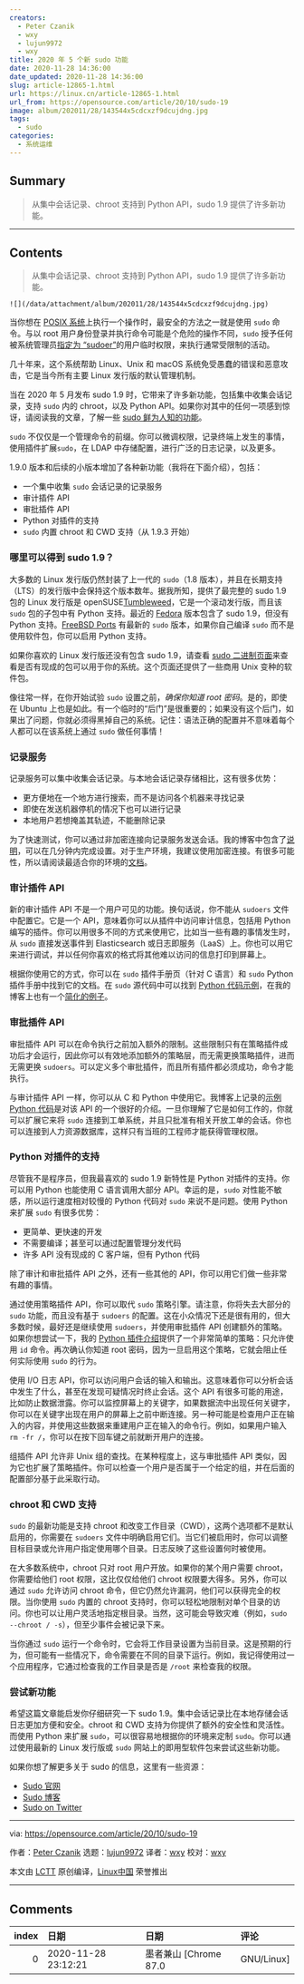```yaml
---
creators:
  - Peter Czanik
  - wxy
  - lujun9972
  - wxy
title: 2020 年 5 个新 sudo 功能
date: 2020-11-28 14:36:00
date_updated: 2020-11-28 14:36:00
slug: article-12865-1.html
url: https://linux.cn/article-12865-1.html
url_from: https://opensource.com/article/20/10/sudo-19
image: album/202011/28/143544x5cdcxzf9dcujdng.jpg
tags:
  - sudo
categories:
  - 系统运维
---
```


## Summary

> 从集中会话记录、chroot 支持到 Python API，sudo 1.9 提供了许多新功能。

***

<!-- more -->

## Contents

> 
> 从集中会话记录、chroot 支持到 Python API，sudo 1.9 提供了许多新功能。
> 
> 
> 

`![](/data/attachment/album/202011/28/143544x5cdcxzf9dcujdng.jpg)`

当你想在 [POSIX 系统](https://opensource.com/article/19/7/what-posix-richard-stallman-explains)上执行一个操作时，最安全的方法之一就是使用 `sudo` 命令。与以 root 用户身份登录并执行命令可能是个危险的操作不同，`sudo` 授予任何被系统管理员[指定为 “sudoer”](https://opensource.com/article/17/12/using-sudo-delegate)的用户临时权限，来执行通常受限制的活动。

几十年来，这个系统帮助 Linux、Unix 和 macOS 系统免受愚蠢的错误和恶意攻击，它是当今所有主要 Linux 发行版的默认管理机制。

当在 2020 年 5 月发布 sudo 1.9 时，它带来了许多新功能，包括集中收集会话记录，支持 `sudo` 内的 chroot，以及 Python API。如果你对其中的任何一项感到惊讶，请阅读我的文章，了解一些 [sudo 鲜为人知的功能](https://opensource.com/article/19/10/know-about-sudo)。

`sudo` 不仅仅是一个管理命令的前缀。你可以微调权限，记录终端上发生的事情，使用插件扩展`sudo`，在 LDAP 中存储配置，进行广泛的日志记录，以及更多。

1.9.0 版本和后续的小版本增加了各种新功能（我将在下面介绍），包括：

* 一个集中收集 `sudo` 会话记录的记录服务
* 审计插件 API
* 审批插件 API
* Python 对插件的支持
* `sudo` 内置 chroot 和 CWD 支持（从 1.9.3 开始）

### 哪里可以得到 sudo 1.9？

大多数的 Linux 发行版仍然封装了上一代的 `sudo`（1.8 版本），并且在长期支持（LTS）的发行版中会保持这个版本数年。据我所知，提供了最完整的 sudo 1.9 包的 Linux 发行版是 openSUSE[Tumbleweed](https://software.opensuse.org/distributions/tumbleweed)，它是一个滚动发行版，而且该 `sudo` 包的子包中有 Python 支持。最近的 [Fedora](https://getfedora.org/) 版本包含了 sudo 1.9，但没有 Python 支持。[FreeBSD Ports](https://www.freebsd.org/ports/) 有最新的 `sudo` 版本，如果你自己编译 `sudo` 而不是使用软件包，你可以启用 Python 支持。

如果你喜欢的 Linux 发行版还没有包含 sudo 1.9，请查看 [sudo 二进制页面](https://www.sudo.ws/download.html#binary)来查看是否有现成的包可以用于你的系统。这个页面还提供了一些商用 Unix 变种的软件包。

像往常一样，在你开始试验 `sudo` 设置之前，*确保你知道 root 密码*。是的，即使在 Ubuntu 上也是如此。有一个临时的“后门”是很重要的；如果没有这个后门，如果出了问题，你就必须得黑掉自己的系统。记住：语法正确的配置并不意味着每个人都可以在该系统上通过 `sudo` 做任何事情！

### 记录服务

记录服务可以集中收集会话记录。与本地会话记录存储相比，这有很多优势：

* 更方便地在一个地方进行搜索，而不是访问各个机器来寻找记录
* 即使在发送机器停机的情况下也可以进行记录
* 本地用户若想掩盖其轨迹，不能删除记录

为了快速测试，你可以通过非加密连接向记录服务发送会话。我的博客中包含了[说明](https://blog.sudo.ws/posts/2020/03/whats-new-in-sudo-1.9-recording-service/)，可以在几分钟内完成设置。对于生产环境，我建议使用加密连接。有很多可能性，所以请阅读最适合你的环境的[文档](https://www.sudo.ws/man/sudo_logsrvd.man.html#EXAMPLES)。

### 审计插件 API

新的审计插件 API 不是一个用户可见的功能。换句话说，你不能从 `sudoers` 文件中配置它。它是一个 API，意味着你可以从插件中访问审计信息，包括用 Python 编写的插件。你可以用很多不同的方式来使用它，比如当一些有趣的事情发生时，从 `sudo` 直接发送事件到 Elasticsearch 或日志即服务（LaaS）上。你也可以用它来进行调试，并以任何你喜欢的格式将其他难以访问的信息打印到屏幕上。

根据你使用它的方式，你可以在 `sudo` 插件手册页（针对 C 语言）和 `sudo` Python 插件手册中找到它的文档。在 `sudo` 源代码中可以找到 [Python 代码示例](https://github.com/sudo-project/sudo/blob/master/plugins/python/example_audit_plugin.py)，在我的博客上也有一个[简化的例子](https://blog.sudo.ws/posts/2020/06/sudo-1.9-using-the-new-audit-api-from-python/)。

### 审批插件 API

审批插件 API 可以在命令执行之前加入额外的限制。这些限制只有在策略插件成功后才会运行，因此你可以有效地添加额外的策略层，而无需更换策略插件，进而无需更换 `sudoers`。可以定义多个审批插件，而且所有插件都必须成功，命令才能执行。

与审计插件 API 一样，你可以从 C 和 Python 中使用它。我博客上记录的[示例 Python 代码](https://blog.sudo.ws/posts/2020/08/sudo-1.9-using-the-new-approval-api-from-python/)是对该 API 的一个很好的介绍。一旦你理解了它是如何工作的，你就可以扩展它来将 `sudo` 连接到工单系统，并且只批准有相关开放工单的会话。你也可以连接到人力资源数据库，这样只有当班的工程师才能获得管理权限。

### Python 对插件的支持

尽管我不是程序员，但我最喜欢的 sudo 1.9 新特性是 Python 对插件的支持。你可以用 Python 也能使用 C 语言调用大部分 API。幸运的是，`sudo` 对性能不敏感，所以运行速度相对较慢的 Python 代码对 `sudo` 来说不是问题。使用 Python 来扩展 `sudo` 有很多优势：

* 更简单、更快速的开发
* 不需要编译；甚至可以通过配置管理分发代码
* 许多 API 没有现成的 C 客户端，但有 Python 代码

除了审计和审批插件 API 之外，还有一些其他的 API，你可以用它们做一些非常有趣的事情。

通过使用策略插件 API，你可以取代 `sudo` 策略引擎。请注意，你将失去大部分的 `sudo` 功能，而且没有基于 `sudoers` 的配置。这在小众情况下还是很有用的，但大多数时候，最好还是继续使用 `sudoers`，并使用审批插件 API 创建额外的策略。如果你想尝试一下，我的 [Python 插件介绍](https://blog.sudo.ws/posts/2020/01/whats-new-in-sudo-1.9-python/)提供了一个非常简单的策略：只允许使用 `id` 命令。再次确认你知道 root 密码，因为一旦启用这个策略，它就会阻止任何实际使用 `sudo` 的行为。

使用 I/O 日志 API，你可以访问用户会话的输入和输出。这意味着你可以分析会话中发生了什么，甚至在发现可疑情况时终止会话。这个 API 有很多可能的用途，比如防止数据泄露。你可以监控屏幕上的关键字，如果数据流中出现任何关键字，你可以在关键字出现在用户的屏幕上之前中断连接。另一种可能是检查用户正在输入的内容，并使用这些数据来重建用户正在输入的命令行。例如，如果用户输入 `rm -fr /`，你可以在按下回车键之前就断开用户的连接。

组插件 API 允许非 Unix 组的查找。在某种程度上，这与审批插件 API 类似，因为它也扩展了策略插件。你可以检查一个用户是否属于一个给定的组，并在后面的配置部分基于此采取行动。

### chroot 和 CWD 支持

`sudo` 的最新功能是支持 chroot 和改变工作目录（CWD），这两个选项都不是默认启用的，你需要在 `sudoers` 文件中明确启用它们。当它们被启用时，你可以调整目标目录或允许用户指定使用哪个目录。日志反映了这些设置何时被使用。

在大多数系统中，chroot 只对 root 用户开放。如果你的某个用户需要 chroot，你需要给他们 root 权限，这比仅仅给他们 chroot 权限要大得多。另外，你可以通过 `sudo` 允许访问 chroot 命令，但它仍然允许漏洞，他们可以获得完全的权限。当你使用 `sudo` 内置的 chroot 支持时，你可以轻松地限制对单个目录的访问。你也可以让用户灵活地指定根目录。当然，这可能会导致灾难（例如，`sudo --chroot / -s`），但至少事件会被记录下来。

当你通过 `sudo` 运行一个命令时，它会将工作目录设置为当前目录。这是预期的行为，但可能有一些情况下，命令需要在不同的目录下运行。例如，我记得使用过一个应用程序，它通过检查我的工作目录是否是 `/root` 来检查我的权限。

### 尝试新功能

希望这篇文章能启发你仔细研究一下 sudo 1.9。集中会话记录比在本地存储会话日志更加方便和安全。chroot 和 CWD 支持为你提供了额外的安全性和灵活性。而使用 Python 来扩展 `sudo`，可以很容易地根据你的环境来定制 `sudo`。你可以通过使用最新的 Linux 发行版或 `sudo` 网站上的即用型软件包来尝试这些新功能。

如果你想了解更多关于 sudo 的信息，这里有一些资源：

* [Sudo 官网](https://www.sudo.ws/)
* [Sudo 博客](https://blog.sudo.ws/)
* [Sudo on Twitter](https://twitter.com/sudoproject)

---

via: <https://opensource.com/article/20/10/sudo-19>

作者：[Peter Czanik](https://opensource.com/users/czanik) 选题：[lujun9972](https://github.com/lujun9972) 译者：[wxy](https://github.com/wxy) 校对：[wxy](https://github.com/wxy)

本文由 [LCTT](https://github.com/LCTT/TranslateProject) 原创编译，[Linux中国](https://linux.cn/) 荣誉推出

***

## Comments

|   index | 日期                | 日期                             | 评论                  |
|--------:|:--------------------|:---------------------------------|:----------------------|
|       0 | 2020-11-28 23:12:21 | 墨者兼山 [Chrome 87.0|GNU/Linux] | 新增功能完全没看懂... |
